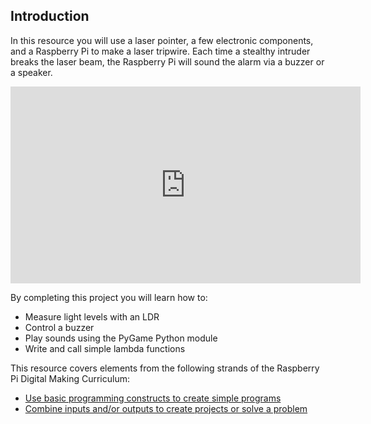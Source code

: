 ## Introduction

In this resource you will use a laser pointer, a few electronic components, and a Raspberry Pi to make a laser tripwire. Each time a stealthy intruder breaks the laser beam, the Raspberry Pi will sound the alarm via a buzzer or a speaker.

<iframe width="560" height="315" src="https://www.youtube.com/embed/uzx3jpgcIsE" frameborder="0" allowfullscreen></iframe>

By completing this project you will learn how to:

   - Measure light levels with an LDR
   - Control a buzzer
   - Play sounds using the PyGame Python module
   - Write and call simple lambda functions

This resource covers elements from the following strands of the Raspberry Pi Digital Making Curriculum:

  - [Use basic programming constructs to create simple programs](https://www.raspberrypi.org/curriculum/programming/creator)
  - [Combine inputs and/or outputs to create projects or solve a problem](https://www.raspberrypi.org/curriculum/physical-computing/builder)
